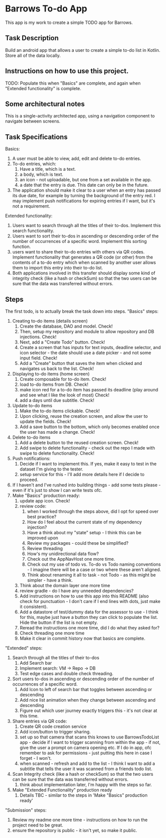 # Barrows To-do App
This app is my work to create a simple TODO app for Barrows.

## Task Description
Build an android app that allows a user to create a simple to-do list in Kotlin.
Store all of the data locally.

## Instructions on how to use this project.
TODO: Populate this when "Basics" are complete, and again when "Extended functionality" is complete.

## Some architectural notes
This is a single-activity architected app, using a navigation component to navigate between screens.

## Task Specifications
Basics:
1. A user must be able to view, add, edit and delete to-do entries.
2. To-do entries, which:
   1. Have a title, which is a text.
   2. a body, which is text.
   3. an icon - not uploadable, but one from a set available in the app.
   4. a date that the entry is due. This date can only be in the future.
3. The application should make it clear to a user when an entry has passed its due date, for example by turning the background of the entry red.
I may implement push notifications for expiring entries if I want, but it's not a requirement.

Extended functionality:
1. Users want to search through all the titles of their to-dos. Implement this search functionality.
2. Users want to sort their to-dos in ascending or descending order of the number of occurrences of a specific word. Implement this sorting function.
3. users want to share their to-do entries with others via QR codes. Implement functionality that generates a QR code (or other) from the contents of a to-do entry which when scanned by another user allows them to import this entry into their to-do list.
4. Both applications involved in this transfer should display some kind of integrity check (like a hash or checkSum) so that the two users can be sure that the data was transferred without errors.

## Steps
The first todo, is to actually break the task down into steps.
"Basics" steps:
1. Creating to-do items (details screen)
   1. Create the database, DAO and model. Check!
   2. Then, setup my repository and module to allow repository and DB injections. Check!
   3. Next, add a "Create Todo" button. Check!
   4. Create a screen that has inputs for text inputs, deadline selector, and icon selector - the date should use a date picker - and not some input field. Check!
   5. Add a "Create" button that saves the item when clicked and navigates us back to the list. Check!
2. Displaying to-do items (home screen)
   1. Create composable for to-do item. Check!
   2. load to-do items from DB. Check! 
   3. make icon red for a to-do item has passed its deadline (play around and see what I like the look of most) Check!
   4. add a days until due subtitle. Check!
3. Update to-do items
   1. Make the to-do items clickable. Check!
   2. Upon clicking, reuse the creation screen, and allow the user to update the fields. Check!
   3. Add a save button to the bottom, which only becomes enabled once the user has made a change. Check!
4. Delete to-do items
   1. Add a delete button to the reused creation screen. Check!
   2. Add swipe to delete functionality - check out the repo I made with swipe to delete functionality. Check!
5. Push notifications:
   1. Decide if I want to implement this. If yes, make it easy to test in the dataset I'm giving to the tester.
   2. setup service for this - I'll add more details here if I decide to proceed.
6. If I haven't and I've rushed into building things - add some tests please - even if it's just to show I can write tests ofc.
7. Make "Basics" production ready:
   1. update app icon. Check!
   2. review code:
      1. when I worked through the steps above, did I opt for speed over best practice?
      2. How do I feel about the current state of my dependency injection?
      3. Have a think about my "state" setup - I think this can be improved upon
      4. Review my packages - could these be simplified?
      5. Review threading
      6. How's my unidirectional data flow?
      7. Check out the AppNavHost one more time.
      8. Check out my use of todo vs. To-do vs Todo naming conventions - I imagine there will be a case or two where these aren't aligned.
      9. Think about renaming it all to task - not Todo - as this might be simpler - have a think.
   3. Think about the domain layer one more time
   4. review gradle - do I have any unneeded dependencies?
   5. Add instructions on how to use this app into this README (also check for punctuation - I don't care if I end lines with dots, just make it consistent). 
   6. Add a datastore of test/dummy data for the assessor to use - I think for this, maybe just have a button they can click to populate the list. Hide the button if the list is not empty.
   7. Reread the instructions one more time, did I do what they asked for?
   8. Check threading one more time
   9. Make it clear in commit history now that basics are complete.

"Extended" steps:
1. Search through all the titles of their to-dos
   1. Add Search bar
   2. Implement search: VM -> Repo -> DB
   3. Test edge cases and double check threading.
2. Sort users to-dos in ascending or descending order of the number of occurrences of a specific word.
   1. Add Icon to left of search bar that toggles between ascending or descending
   2. Add nice list animation when they change between ascending and descending
   3. Figure out which user journey exactly triggers this - it's not clear at this time.
3. Share entries via QR code: 
   1. Create QR code creation service
   2. Add icon/button to trigger sharing.
   3. set up so that camera that scans this knows to use BarrowsTodoList app - decide if I want to trigger scanning from within the app - if not, give the user a prompt on camera opening etc. If I do in app, ofc remember to ask for permissions - just putting this here in case I forget - I won't.
   4. when scanned - refresh and add to the list - I think I want to add a subtitle that tells the user it was scanned from a friends todo list.
4. Scan Integrity check (like a hash or checkSum) so that the two users can be sure that the data was transferred without errors.
   1. think about implementation later, I'm happy with the steps so far.
5. Make "Extended Functionality" production ready
   1. Details TBC - similar to the steps in 'Make "Basics" production ready'

"Submission" steps:
1. Review my readme one more time - instructions on how to run the project need to be great.
2. ensure the repository is public - it isn't yet, so make it public.